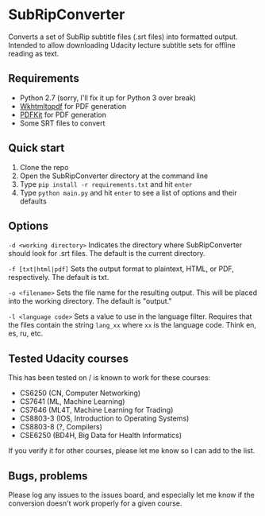# SubRipConverter
Converts a set of SubRip subtitle files (.srt files) into formatted output. Intended to allow downloading Udacity lecture subtitle sets for offline reading as text.

## Requirements

* Python 2.7 (sorry, I'll fix it up for Python 3 over break)
* [Wkhtmltopdf](https://wkhtmltopdf.org) for PDF generation
* [PDFKit](https://pypi.python.org/pypi/pdfkit) for PDF generation
* Some SRT files to convert

## Quick start
1. Clone the repo
2. Open the SubRipConverter directory at the command line
3. Type `pip install -r requirements.txt` and hit `enter`
4. Type `python main.py` and hit `enter` to see a list of options and their defaults

## Options

`-d <working directory>` Indicates the directory where SubRipConverter should look for .srt files. The default is the current directory.

`-f [txt|html|pdf]` Sets the output format to plaintext, HTML, or PDF, respectively. The default is txt.

`-o <filename>` Sets the file name for the resulting output. This will be placed into the working directory. The default is "output."

`-l <language code>` Sets a value to use in the language filter. Requires that the files contain the string `lang_xx` where `xx` is the language code. Think en, es, ru, etc.

## Tested Udacity courses

This has been tested on / is known to work for these courses:

* CS6250 (CN, Computer Networking)
* CS7641 (ML, Machine Learning)
* CS7646 (ML4T, Machine Learning for Trading)
* CS8803-3 (IOS, Introduction to Operating Systems)
* CS8803-8 (?, Compilers)
* CSE6250 (BD4H, Big Data for Health Informatics)

If you verify it for other courses, please let me know so I can add to the list.

## Bugs, problems

Please log any issues to the issues board, and especially let me know if the conversion doesn't work properly for a given course.
